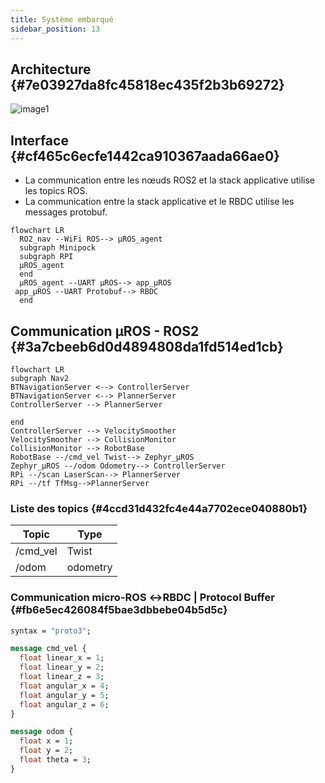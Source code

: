 ```yaml
---
title: Système embarqué
sidebar_position: 13
---
```




## Architecture {#7e03927da8fc45818ec435f2b3b69272}

![image1](../../img/1044571662.png)

## Interface {#cf465c6ecfe1442ca910367aada66ae0}

- La communication entre les nœuds ROS2 et la stack applicative utilise les topics ROS.
- La communication entre la stack applicative et le RBDC utilise les messages protobuf.

```mermaid
flowchart LR
  RO2_nav --WiFi ROS--> µROS_agent
  subgraph Minipock
  subgraph RPI
  µROS_agent
  end
  µROS_agent --UART µROS--> app_µROS
 app_µROS --UART Protobuf--> RBDC
  end

```

## Communication µROS - ROS2 {#3a7cbeeb6d0d4894808da1fd514ed1cb}

```mermaid
flowchart LR
subgraph Nav2
BTNavigationServer <--> ControllerServer
BTNavigationServer <--> PlannerServer
ControllerServer --> PlannerServer

end
ControllerServer --> VelocitySmoother
VelocitySmoother --> CollisionMonitor
CollisionMonitor --> RobotBase
RobotBase --/cmd_vel Twist--> Zephyr_µROS
Zephyr_µROS --/odom Odometry--> ControllerServer
RPi --/scan LaserScan--> PlannerServer
RPi --/tf TfMsg-->PlannerServer
```

### Liste des topics {#4ccd31d432fc4e44a7702ece040880b1}

| Topic    | Type     |
| -------- | -------- |
| /cmd_vel | Twist    |
| /odom    | odometry |

### Communication micro-ROS ↔RBDC | Protocol Buffer {#fb6e5ec426084f5bae3dbbebe04b5d5c}

```protobuf
syntax = "proto3";

message cmd_vel {
  float linear_x = 1;
  float linear_y = 2;
  float linear_z = 3;
  float angular_x = 4;
  float angular_y = 5;
  float angular_z = 6;
}

message odom {
  float x = 1;
  float y = 2;
  float theta = 3;
}
```
